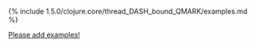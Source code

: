 {% include 1.5.0/clojure.core/thread_DASH_bound_QMARK/examples.md %}

[Please add examples!](https://github.com/arrdem/grimoire/edit/master/_includes/1.6.0/clojure.core/thread_DASH_bound_QMARK/examples.md)
